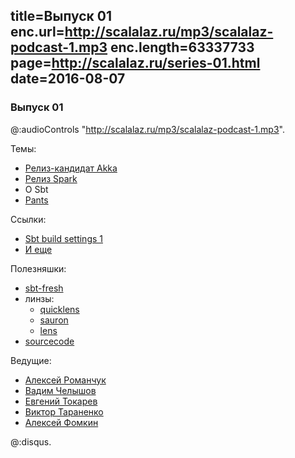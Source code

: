 title=Выпуск 01
enc.url=http://scalalaz.ru/mp3/scalalaz-podcast-1.mp3
enc.length=63337733
page=http://scalalaz.ru/series-01.html
date=2016-08-07
----
### Выпуск 01

@:audioControls "http://scalalaz.ru/mp3/scalalaz-podcast-1.mp3".

Темы:

- [Релиз-кандидат Akka](http://akka.io/news/2016/08/02/akka-…4.9-RC1-released.html)
- [Релиз Spark](https://exit.sc/?url=http%3A%2F%2Fspark.apache.org%2Freleases%2Fspark-release-2-0-0.html)
- О Sbt
- [Pants](http://www.pantsbuild.org/)

Ссылки:

- [Sbt build settings 1](https://github.com/sbt/sbt/pull/2524#issuecomment-202749479)
- [И еще](http://stackoverflow.com/questions/35067187/sbt-idiomatic-way-to-add-settings/35545637#35545637)

Полезняшки:

- [sbt-fresh](http://github.com/sbt/sbt-fresh)
- линзы: 
  - [quicklens](http://github.com/adamw/quicklens)
  - [sauron](http://github.com/pathikrit/sauron)
  - [lens](http://github.com/xdotai/lens)
- [sourcecode](http://github.com/lihaoyi/sourcecode)

Ведущие:

- [Алексей Романчук](http://github.com/13h3r)
- [Вадим Челышов](http://github.com/dos65)
- [Евгений Токарев](http://github.com/strobe)
- [Виктор Тараненко](http://github.com/viktortnk)
- [Алексей Фомкин](http://github.com/fomkin)

@:disqus.

